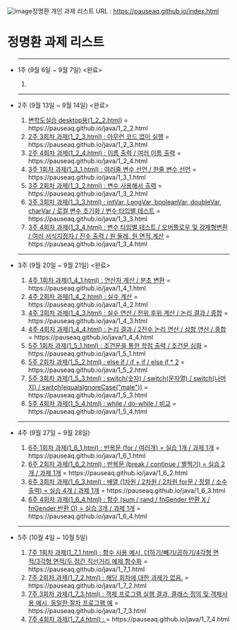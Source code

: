 ![image](https://github.com/pauseaq/pauseaq.github.io/assets/126747138/4136d11d-23db-4755-a8b4-ac033fccf6e9)정명환 개인 과제 리스트 URL : https://pauseaq.github.io/index.html

<body>
<h1>정명환 과제 리스트</h3>
  <ul><hr/>
  <li> 1주 (9월 6일 ~ 9월 7일) <완료></li>
  <ol>
    <li><a href="https://pauseaq.github.io/java/1_1_1.html>Eclipse 초기 실행(1_1_1.html)" target="_blank"></a></li>
  </ol><hr/>
  <li> 2주 (9월 13일 ~ 9월 14일) <완료></li>
  <ol>
    <li><a href="https://pauseaq.github.io/java/1_2_2.html" target="_blank">변학도실습 desktop용(1_2_2.html)</a> = https://pauseaq.github.io/java/1_2_2.html</li>
    <li><a href="https://pauseaq.github.io/java/1_2_3.html" target="_blank">2주 3회차 과제(1_2_3.html) : 아무런 코드 없이 실행</a> = https://pauseaq.github.io/java/1_2_3.html</li>
    <li><a href="https://pauseaq.github.io/java/1_2_4.html" target="_blank">2주 4회차 과제(1_2_4.html) : 이름 출력 / 여러 이름 출력</a> = https://pauseaq.github.io/java/1_2_4.html</li>
    <li><a href="https://pauseaq.github.io/java/1_3_1.html" target="_blank">3주 1회차 과제(1_3_1.html) : 여러줄 변수 선언 / 한줄 변수 선언</a> = https://pauseaq.github.io/java/1_3_1.html</li>
    <li><a href="https://pauseaq.github.io/java/1_3_2.html" target="_blank">3주 2회차 과제(1_3_2.html) : 변수 사용해서 출력</a> = https://pauseaq.github.io/java/1_3_2.html</li>
    <li><a href="https://pauseaq.github.io/java/1_3_3.html" target="_blank">3주 3회차 과제(1_3_3.html) : intVar, LongVar, booleanVar, doubleVar, charVar / 로컬 변수 초기화 / 변수 타입별 테스트</a> = https://pauseaq.github.io/java/1_3_3.html</li>
    <li><a href="https://pauseaq.github.io/java/1_3_4.html" target="_blank">3주 4회차 과제(1_3_4.html) : 변수 타입별 테스트 / 오버플로우 및 강제형변환 / 여러 서식지정자 / 진수 출력 / 원 둘레, 원 면적 계산</a> = https://pauseaq.github.io/java/1_3_4.html</li>
  </ol><hr/>
  <li> 3주 (9월 20일 ~ 9월 21일) <완료></li>
  <ol>
    <li><a href="https://pauseaq.github.io/java/1_4_1.html" target="_blank">4주 1회차 과제(1_4_1.html) : 연산자 계산 / 분초 변환</a> = https://pauseaq.github.io/java/1_4_1.html</li>
    <li><a href="https://pauseaq.github.io/java/1_4_2.html" target="_blank">4주 2회차 과제(1_4_2.html) : 실수 계산</a> = https://pauseaq.github.io/java/1_4_2.html</li>
    <li><a href="https://pauseaq.github.io/java/1_4_3.html" target="_blank">4주 3회차 과제(1_4_3.html) : 실수 연산 / 전위 후위 계산 / 논리 결과 / 종합</a> = https://pauseaq.github.io/java/1_4_3.html</li>
    <li><a href="https://pauseaq.github.io/java/1_4_4.html" target="_blank">4주 4회차 과제(1_4_4.html) : 논리 결과 / 2진수 논리 연산 / 삼항 연산 / 종합</a> = https://pauseaq.github.io/java/1_4_4.html</li>
    <li><a href="https://pauseaq.github.io/java/1_5_1.html" target="_blank">5주 1회차 과제(1_5_1.html) : 조건문을 통한 학점 출력 / 조건문 심화</a> = https://pauseaq.github.io/java/1_5_1.html</li>
    <li><a href="https://pauseaq.github.io/java/1_5_2.html" target="_blank">5주 2회차 과제(1_5_2.html) : else if / if + if / else if * 2</a> = https://pauseaq.github.io/java/1_5_2.html</li>
    <li><a href="https://pauseaq.github.io/java/1_5_3.html" target="_blank">5주 3회차 과제(1_5_3.html) : switch(숫자) / switch(문자열) / switch(나머지) / switch(equalsIgnoreCase("male"))</a> = https://pauseaq.github.io/java/1_5_3.html</li>
    <li><a href="https://pauseaq.github.io/java/1_5_4.html" target="_blank">5주 4회차 과제(1_5_4.html) : while / do-while / 비교</a> = https://pauseaq.github.io/java/1_5_4.html</li>
  </ol> <hr/>
  <li> 4주 (9월 27일 ~ 9월 28일)</li>
  <ol>
    <li><a href="https://pauseaq.github.io/java/1_6_1.html" target="_blank">6주 1회차 과제(1_6_1.html) : 반복문 (for / 여러개) = 실습 1개 / 과제 1개</a> = https://pauseaq.github.io/java/1_6_1.html</li>
    <li><a href="https://pauseaq.github.io/java/1_6_2.html" target="_blank">6주 2회차 과제(1_6_2.html) : 반복문 (break / continue / 별찍기) = 실습 2개 / 과제 1개</a> = https://pauseaq.github.io/java/1_6_2.html</li>
    <li><a href="https://pauseaq.github.io/java/1_6_3.html" target="_blank">6주 3회차 과제(1_6_3.html) : 배열 (1차원 / 2차원 / 2차원 for문 / 정렬 / 소수 출력) = 실습 4개 / 과제 1개</a> = https://pauseaq.github.io/java/1_6_3.html</li>
    <li><a href="https://pauseaq.github.io/java/1_6_4.html" target="_blank">6주 4회차 과제(1_6_4.html) : 함수 (sum / rand / fnGender 반환 X / fnGender 반환 O) = 실습 3개 / 과제 1개</a> = https://pauseaq.github.io/java/1_6_4.html</li>
  </ol> <hr/>
  <li> 5주 (10월 4일 ~ 10월 5일)</li>
  <ol>
    <li><a href="https://pauseaq.github.io/java/1_7_1.html" target="_blank">7주 1회차 과제(1_7_1.html) : 함수 사용 예시, 더하기/빼기/곱하기/4각형 면적/3각형 면적/두 점간 직선거리 예제 함수화</a> = https://pauseaq.github.io/java/1_7_1.html</li>
    <li><a href="https://pauseaq.github.io/java/1_7_2.html" target="_blank">7주 2회차 과제(1_7_2.html) : 해당 회차에 대한 과제가 없음.</a> = https://pauseaq.github.io/java/1_7_2.html</li>
    <li><a href="https://pauseaq.github.io/java/1_7_3.html" target="_blank">7주 3회차 과제(1_7_3.html) : 객체 프로그램 실행 결과, 클래스 정의 및 객체사용 예시, 동일한 절차 프로그램 예</a> = https://pauseaq.github.io/java/1_7_3.html</li>
    <li><a href="https://pauseaq.github.io/java/1_7_4.html" target="_blank">7주 4회차 과제(1_7_4.html) : </a> = https://pauseaq.github.io/java/1_7_4.html</li>
  </ol>
  </ul>
</body>
